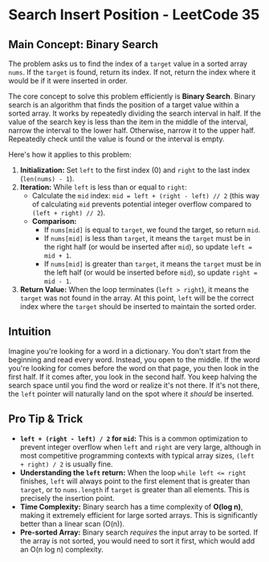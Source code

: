 # Search Insert Position - LeetCode 35

## Main Concept: Binary Search

The problem asks us to find the index of a `target` value in a sorted array `nums`. If the `target` is found, return its index. If not, return the index where it would be if it were inserted in order.

The core concept to solve this problem efficiently is **Binary Search**. Binary search is an algorithm that finds the position of a target value within a sorted array. It works by repeatedly dividing the search interval in half. If the value of the search key is less than the item in the middle of the interval, narrow the interval to the lower half. Otherwise, narrow it to the upper half. Repeatedly check until the value is found or the interval is empty.

Here's how it applies to this problem:

1.  **Initialization:** Set `left` to the first index (0) and `right` to the last index (`len(nums) - 1`).
2.  **Iteration:** While `left` is less than or equal to `right`:
    *   Calculate the `mid` index: `mid = left + (right - left) // 2` (this way of calculating `mid` prevents potential integer overflow compared to `(left + right) // 2`).
    *   **Comparison:**
        *   If `nums[mid]` is equal to `target`, we found the target, so return `mid`.
        *   If `nums[mid]` is less than `target`, it means the `target` must be in the right half (or would be inserted after `mid`), so update `left = mid + 1`.
        *   If `nums[mid]` is greater than `target`, it means the `target` must be in the left half (or would be inserted before `mid`), so update `right = mid - 1`.
3.  **Return Value:** When the loop terminates (`left > right`), it means the `target` was not found in the array. At this point, `left` will be the correct index where the `target` should be inserted to maintain the sorted order.

## Intuition

Imagine you're looking for a word in a dictionary. You don't start from the beginning and read every word. Instead, you open to the middle. If the word you're looking for comes before the word on that page, you then look in the first half. If it comes after, you look in the second half. You keep halving the search space until you find the word or realize it's not there. If it's not there, the `left` pointer will naturally land on the spot where it *should* be inserted.

## Pro Tip & Trick

-   **`left + (right - left) / 2` for `mid`:** This is a common optimization to prevent integer overflow when `left` and `right` are very large, although in most competitive programming contexts with typical array sizes, `(left + right) / 2` is usually fine.
-   **Understanding the `left` return:** When the loop `while left <= right` finishes, `left` will always point to the first element that is greater than `target`, or to `nums.length` if `target` is greater than all elements. This is precisely the insertion point.
-   **Time Complexity:** Binary search has a time complexity of **O(log n)**, making it extremely efficient for large sorted arrays. This is significantly better than a linear scan (O(n)).
-   **Pre-sorted Array:** Binary search *requires* the input array to be sorted. If the array is not sorted, you would need to sort it first, which would add an O(n log n) complexity.

